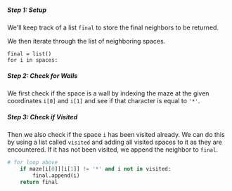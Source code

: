 <!--title={Final Neighbor List Code}-->

<!--concepts={if_stmts.mdx,for_loops.mdx}-->

<!--badges={Python:15,CreativeThinker:15}-->

##### Step 1: Setup

We'll keep track of a list `final` to store the final neighbors to be returned. 

We then iterate through the list of neighboring spaces. 

```
final = list()
for i in spaces: 
```

##### Step 2: Check for Walls

We first check if the space is a wall by indexing the maze at the given coordinates `i[0]` and `i[1]` and see if that character is equal to `'*'`. 

##### Step 3: Check if Visited

Then we also check if the space `i` has been visited already. We can do this by using a list called `visited` and adding all visited spaces to it as they are encountered. If it has not been visited, we append the neighbor to `final`.

```python
# for loop above
    if maze[i[0]][i[1]] != '*' and i not in visited:     
        final.append(i)
    return final
```